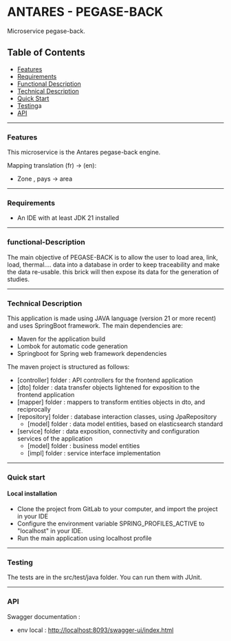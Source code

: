 # ANTARES - PEGASE-BACK

Microservice pegase-back.

## Table of Contents

- [Features](#features)
- [Requirements](#requirements)
- [Functional Description](#functional-description)
- [Technical Description](#technical-description)
- [Quick Start](#quick-strt)
- [Testing](#testing)a
- [API](#api)

**********************
### Features

This microservice is the Antares pegase-back engine.

Mapping translation (fr) -> (en):
* Zone , pays  -> area


*************
### Requirements

- An IDE with at least JDK 21 installed

*********************
### functional-Description
The main objective of PEGASE-BACK is to allow the user to load area, link, load, thermal.... data into a database in order to keep traceability and make the data re-usable.
this brick will then expose its data for the generation of studies.
*********************
### Technical Description

This application is made using JAVA language (version 21 or more recent) and uses SpringBoot framework.
The main dependencies are:
* Maven for the application build
* Lombok for automatic code generation
* Springboot for Spring web framework dependencies

The maven project is structured as follows:
- [controller] folder : API controllers for the frontend application
- [dto] folder : data transfer objects lightened for exposition to the frontend application
- [mapper] folder : mappers to transform entities objects in dto, and reciprocally
- [repository] folder : database interaction classes, using JpaRepository
    - [model] folder : data model entities, based on elasticsearch standard
- [service] folder : data exposition, connectivity and configuration services of the application
    - [model] folder : business model entities
    - [impl] folder : service interface implementation

************
### Quick start

#### Local installation

- Clone the project from GitLab to your computer, and import the project in your IDE
- Configure the environment variable SPRING_PROFILES_ACTIVE to "localhost" in your IDE.
- Run the main application using localhost profile

************
### Testing

The tests are in the src/test/java folder. You can run them with JUnit.

************
### API

Swagger documentation :
* env local : [http://localhost:8093/swagger-ui/index.html](http://localhost:8093/swagger-ui/index.html)
